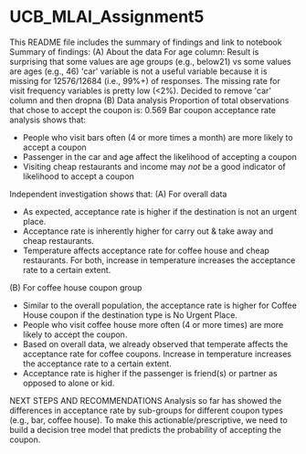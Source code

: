 # UCB_MLAI_Assignment5
This README file includes the summary of findings and link to notebook
Summary of findings:
(A) About the data 
For age column: Result is surprising that some values are age groups (e.g., below21) vs some values are ages (e.g., 46)
'car' variable is not a useful variable because it is missing for 12576/12684 (i.e., 99%+) of responses. The missing rate for visit frequency variables is pretty low (<2%). Decided to remove 'car' column and then dropna 
(B) Data analysis
Proportion of total observations that chose to accept the coupon is:  0.569
Bar coupon acceptance rate analysis shows that:
* People who visit bars often (4 or more times a month) are more likely to accept a coupon
* Passenger in the car and age affect the likelihood of accepting a coupon
* Visiting cheap restaurants and income may *not* be a good indicator of likelihood to accept a coupon

Independent investigation shows that:
(A) For overall data
* As expected, acceptance rate is higher if the destination is not an urgent place.
* Acceptance rate is inherently higher for carry out & take away and cheap restaurants.
* Temperature affects acceptance rate for coffee house and cheap restaurants. For both, increase in temperature increases the acceptance rate to a certain extent.

(B) For coffee house coupon group
* Similar to the overall population, the acceptance rate is higher for Coffee House coupon if the destination type is No Urgent Place.
* People who visit coffee house more often (4 or more times) are more likely to accept the coupon.
* Based on overall data, we already observed that temperate affects the acceptance rate for coffee coupons. Increase in temperature increases the acceptance rate to a certain extent. 
* Acceptance rate is higher if the passenger is friend(s) or partner as opposed to alone or kid.


NEXT STEPS AND RECOMMENDATIONS
Analysis so far has showed the differences in acceptance rate by sub-groups for different coupon types (e.g., bar, coffee house). To make this actionable/prescriptive, we need to build a decision tree model that predicts the probability of accepting the coupon.